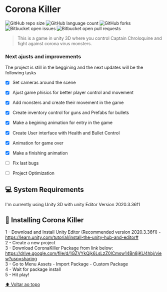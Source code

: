 # Corona Killer

<!---Esses são exemplos. Veja https://shields.io para outras pessoas ou para personalizar este conjunto de escudos. Você pode querer incluir dependências, status do projeto e informações de licença aqui--->

![GitHub repo size](https://img.shields.io/github/repo-size/iuricode/README-template?style=for-the-badge)
![GitHub language count](https://img.shields.io/github/languages/count/iuricode/README-template?style=for-the-badge)
![GitHub forks](https://img.shields.io/github/forks/iuricode/README-template?style=for-the-badge)
![Bitbucket open issues](https://img.shields.io/bitbucket/issues/iuricode/README-template?style=for-the-badge)
![Bitbucket open pull requests](https://img.shields.io/bitbucket/pr-raw/iuricode/README-template?style=for-the-badge)



> This is a game in unity 3D where you control Captain Chroloquine and fight against corona virus monsters.

### Next ajusts and improvements

The project is still in the beggining and the next updates will be the following tasks

- [x] Set cameras around the scene
- [x] Ajust game phisics for better player control and movement
- [x] Add monsters and create their movement in the game
- [x] Create inventory control for guns and Prefabs for bullets
- [x] Make a begining animation for entry in the game
- [x] Create User interface with Health and Bullet Control
- [x] Animation for game over
- [x] Make a finishing animation
- [ ] Fix last bugs
- [ ] Project Optimization



## 💻 System Requirements

I'm currently using Unity 3D with unity Editor Version 2020.3.36f1

## 🚀 Installing Corona Killer

1 - Download and Install Unity Editor (Recommended version 2020.3.36f1) - https://learn.unity.com/tutorial/install-the-unity-hub-and-editor# <br>
2 - Create a new project <br>
3 - Download CoronaKiller Package from link below:<br>
https://drive.google.com/file/d/1GZVYkQjk6LsLzZ0ICmsw14Bn8jKU4hbj/view?usp=sharing <br>
3 - Go to Menu Assets - Import Package - Custom Package <br>
4 - Wait for package install <br>
5 - Hit play! <br>

[⬆ Voltar ao topo](#Corona)<br>
